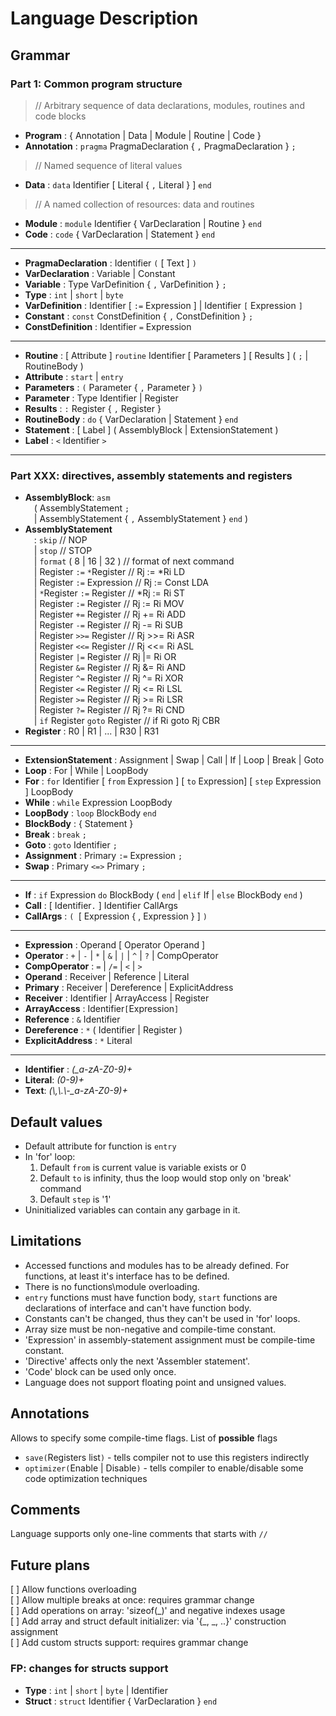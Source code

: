 # Language Description

## Grammar
### Part 1: Common program structure
>// Arbitrary sequence of data declarations, modules, routines and code blocks
* **Program** : { Annotation | Data | Module | Routine | Code }
* **Annotation** : `pragma` PragmaDeclaration { `,` PragmaDeclaration } `;`
>// Named sequence of literal values
* **Data** : `data` Identifier [ Literal { `,` Literal } ] `end`
>// A named collection of resources: data and routines
* **Module** : `module` Identifier { VarDeclaration | Routine } `end`
* **Code** : `code` { VarDeclaration | Statement } `end`

---

* **PragmaDeclaration** : Identifier `(` [ Text ] `)`
* **VarDeclaration** : Variable | Constant
* **Variable** : Type VarDefinition { `,` VarDefinition } `;`
* **Type** : `int` | `short` | `byte`
* **VarDefinition** : Identifier [ `:=` Expression ] | Identifier `[` Expression `]`
* **Constant** : `const` ConstDefinition { `,` ConstDefinition } `;`
* **ConstDefinition** : Identifier `=` Expression

---

* **Routine** : [ Attribute ] `routine` Identifier [ Parameters ] [ Results ] ( `;` | RoutineBody )
* **Attribute** : `start` | `entry`
* **Parameters** : `(` Parameter { `,` Parameter } `)`
* **Parameter** : Type Identifier | Register
* **Results** : `:` Register { `,` Register }
* **RoutineBody** : `do` { VarDeclaration | Statement } `end`
* **Statement** : [ Label ] ( AssemblyBlock | ExtensionStatement )
* **Label** : `<` Identifier `>`

---

### Part XXX: directives, assembly statements and registers
* **AssemblyBlock**: `asm`  
&emsp;( AssemblyStatement `;`  
&emsp;| AssemblyStatement { `,` AssemblyStatement } `end` )
* **AssemblyStatement**  
&emsp;: `skip` // NOP  
&emsp;| `stop` // STOP  
&emsp;| `format` ( 8 | 16 | 32 ) // format of next command  
&emsp;| Register `:=` `*`Register // Rj := \*Ri LD  
&emsp;| Register `:=` Expression // Rj := Const LDA  
&emsp;| `*`Register `:=` Register // \*Rj := Ri ST  
&emsp;| Register `:=` Register // Rj := Ri MOV  
&emsp;| Register `+=` Register // Rj += Ri ADD  
&emsp;| Register `-=` Register // Rj -= Ri SUB  
&emsp;| Register `>>=` Register // Rj >>= Ri ASR  
&emsp;| Register `<<=` Register // Rj <<= Ri ASL  
&emsp;| Register `|=` Register // Rj |= Ri OR  
&emsp;| Register `&=` Register // Rj &= Ri AND  
&emsp;| Register `^=` Register // Rj ^= Ri XOR  
&emsp;| Register `<=` Register // Rj <= Ri LSL  
&emsp;| Register `>=` Register // Rj >= Ri LSR  
&emsp;| Register `?=` Register // Rj ?= Ri CND  
&emsp;| `if` Register `goto` Register // if Ri goto Rj CBR
* **Register** : R0 | R1 | ... | R30 | R31

---

* **ExtensionStatement** : Assignment | Swap | Call | If | Loop | Break | Goto
* **Loop** : For | While | LoopBody
* **For** : `for` Identifier [ `from` Expression ] [ `to` Expression] [ `step` Expression ] LoopBody
* **While** : `while` Expression LoopBody
* **LoopBody** : `loop` BlockBody `end`
* **BlockBody** : { Statement }
* **Break** : `break` `;`
* **Goto** : `goto` Identifier `;`
* **Assignment** : Primary `:=` Expression `;`
* **Swap** : Primary `<=>` Primary `;`

---

* **If** : `if` Expression `do` BlockBody ( `end` | `elif` If | `else` BlockBody `end` )
* **Call** : [ Identifier`.` ] Identifier CallArgs
* **CallArgs** : `( `[ Expression { , Expression } ] `)`

---

* **Expression** : Operand [ Operator Operand ]
* **Operator** : `+` | `-` | `*` | `&` | `|` | `^` | `?` | CompOperator
* **CompOperator** : `=` | `/=` | `<` | `>`
* **Operand** : Receiver | Reference | Literal
* **Primary** : Receiver | Dereference | ExplicitAddress
* **Receiver** : Identifier | ArrayAccess | Register
* **ArrayAccess** : Identifier`[`Expression`]`
* **Reference** : `&` Identifier
* **Dereference** : `*` ( Identifier | Register )
* **ExplicitAddress** : `*` Literal

---

* **Identifier** : *(_a-zA-Z0-9)+*
* **Literal**: *(0-9)+*
* **Text**: *(\\,\\.\\-_a-zA-Z0-9)+*

## Default values

* Default attribute for function is `entry`
* In 'for' loop:
    1. Default `from` is current value is variable exists or 0
    2. Default `to` is infinity, thus the loop would stop only on 'break' command
    3. Default `step` is '1'
* Uninitialized variables can contain any garbage in it.

## Limitations

* Accessed functions and modules has to be already defined. For functions, at least it's interface has to be defined.  
* There is no functions\module overloading.
* `entry` functions must have function body, `start` functions are declarations of interface and can't have function body.
* Constants can't be changed, thus they can't be used in 'for' loops.
* Array size must be non-negative and compile-time constant.
* 'Expression' in assembly-statement assignment must be compile-time constant.
* 'Directive' affects only the next 'Assembler statement'.
* 'Code' block can be used only once.
* Language does not support floating point and unsigned values.

## Annotations

Allows to specify some compile-time flags.  List of **possible** flags
* `save(`Registers list`)` - tells compiler not to use this registers indirectly
* `optimizer(`Enable | Disable`)` - tells compiler to enable/disable some code optimization techniques

## Comments

Language supports only one-line comments that starts with `//`

## Future plans

[ ] Allow functions overloading  
[ ] Allow multiple breaks at once: requires grammar change  
[ ] Add operations on array: 'sizeof(\_)' and negative indexes usage  
[ ] Add array and struct default initializer: via '{\_, \_, ..}' construction assignment  
[ ] Add custom structs support: requires grammar change   

### FP: changes for structs support

* **Type** : `int` | `short` | `byte` | Identifier
* **Struct** : `struct` Identifier { VarDeclaration } `end`
